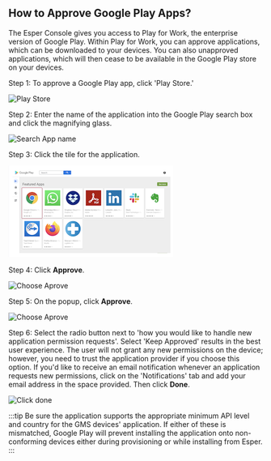 ## How to Approve Google Play Apps?

  

The Esper Console gives you access to Play for Work, the enterprise version of Google Play. Within Play for Work, you can approve applications, which can be downloaded to your devices. You can also unapproved applications, which will then cease to be available in the Google Play store on your devices.

  

Step 1: To approve a Google Play app, click 'Play Store.'

![Play Store](./images/aproveapp/1-chooseplaystore.png)

  
  

Step 2: Enter the name of the application into the Google Play search box and click the magnifying glass.

![Search App name](./images/aproveapp/2-search.png)

  

Step 3: Click the tile for the application.

![Select App](./images/aproveapp/3-selectapp.png)

  

Step 4: Click **Approve**.

![Choose Aprove](./images/aproveapp/4-approve.png)

  
  
  

Step 5: On the popup, click **Approve**.

![Choose Aprove](./images/aproveapp/5-approve.png)

  
  
  

Step 6: Select the radio button next to 'how you would like to handle new application permission requests'. Select 'Keep Approved' results in the best user experience. The user will not grant any new permissions on the device; however, you need to trust the application provider if you choose this option. If you'd like to receive an email notification whenever an application requests new permissions, click on the 'Notifications' tab and add your email address in the space provided. Then click **Done**.

  

![Click done](./images/aproveapp/6-done.png)

  
  
  
:::tip
Be sure the application supports the appropriate minimum API level and country for the GMS devices' application. If either of these is mismatched, Google Play will prevent installing the application onto non-conforming devices either during provisioning or while installing from Esper.
:::
